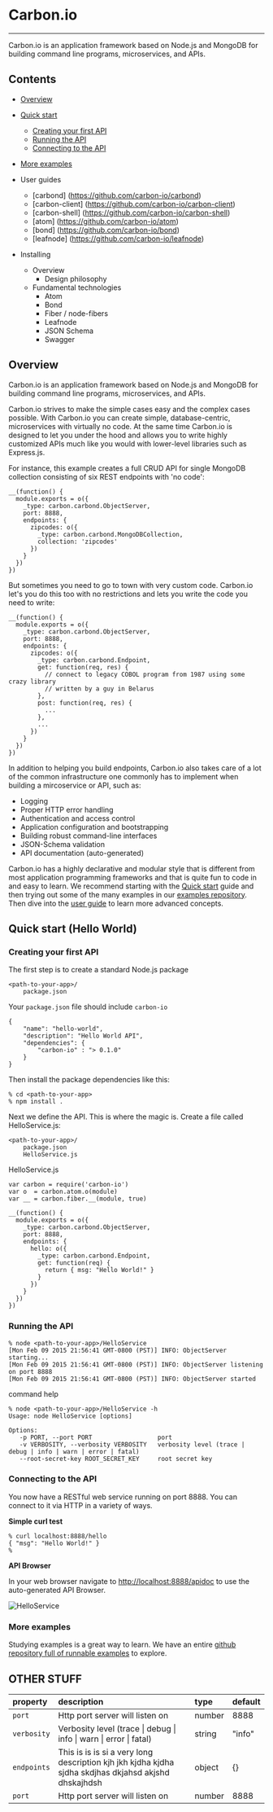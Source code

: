 Carbon.io
==========
***

Carbon.io is an application framework based on Node.js and MongoDB for building command line programs, microservices, and APIs.

Contents
-------

* [Overview](#overview)
* [Quick start](doc/GettingStarted.md)
  * [Creating your first API](doc/GettingStarted.md#creating-the-api)
  * [Running the API](doc/GettingStarted.md#running-the-api)
  * [Connecting to the API](doc/GettingStarted.md#connecting-to-the-api)
* [More examples](https://github.com/carbon-io/examples)
* User guides
  * [carbond] (https://github.com/carbon-io/carbond)
  * [carbon-client] (https://github.com/carbon-io/carbon-client)
  * [carbon-shell] (https://github.com/carbon-io/carbon-shell)
  * [atom] (https://github.com/carbon-io/atom)
  * [bond] (https://github.com/carbon-io/bond)
  * [leafnode] (https://github.com/carbon-io/leafnode)



* Installing 
  * Overview
    * Design philosophy 
  * Fundamental technologies
    * Atom
    * Bond
    * Fiber / node-fibers
    * Leafnode 
    * JSON Schema
    * Swagger
 
Overview
----------

Carbon.io is an application framework based on Node.js and MongoDB for building command line programs, microservices, and APIs.

Carbon.io strives to make the simple cases easy and the complex cases possible. With Carbon.io you can create simple, database-centric, microservices with virtually no code. At the same time Carbon.io is designed to let you under the hood and allows you to write highly customized APIs much like you would with lower-level libraries such as Express.js. 

For instance, this example creates a full CRUD API for single MongoDB collection consisting of six REST endpoints with 'no code': 
```node
__(function() {
  module.exports = o({
    _type: carbon.carbond.ObjectServer,
    port: 8888,
    endpoints: {
      zipcodes: o({
        _type: carbon.carbond.MongoDBCollection,
        collection: 'zipcodes'
      })
    }
  })
})
```

But sometimes you need to go to town with very custom code. Carbon.io let's you do this too with no restrictions and lets you write the code you need to write:

```node
__(function() {
  module.exports = o({
    _type: carbon.carbond.ObjectServer,
    port: 8888,
    endpoints: {
      zipcodes: o({
        _type: carbon.carbond.Endpoint,
        get: function(req, res) {
          // connect to legacy COBOL program from 1987 using some crazy library
          // written by a guy in Belarus 
        },
        post: function(req, res) {
          ...
        },
        ...
      })
    }
  })
})
```

In addition to helping you build endpoints, Carbon.io also takes care of a lot of the common infrastructure one commonly has to implement when building a mircoservice or API, such as:

* Logging
* Proper HTTP error handling
* Authentication and access control
* Application configuration and bootstrapping
* Building robust command-line interfaces
* JSON-Schema validation
* API documentation (auto-generated)

Carbon.io has a highly declarative and modular style that is different from most application programming frameworks and that is quite fun to code in and easy to learn. We recommend starting with the [Quick start](doc/GettingStarted.md) guide and then trying out some of the many examples in our [examples repository](https://github.com/carbon-io/examples). Then dive into the [user guide]() to learn more advanced concepts.

Quick start (Hello World)
----------

### Creating your first API

The first step is to create a standard Node.js package

```
<path-to-your-app>/
    package.json
```

Your ```package.json``` file should include ```carbon-io```

```node
{
    "name": "hello-world",
    "description": "Hello World API",
    "dependencies": {
        "carbon-io" : "> 0.1.0"
    }
}
```

Then install the package dependencies like this:

```console
% cd <path-to-your-app>
% npm install .
```

Next we define the API. This is where the magic is. Create a file called HelloService.js:

```
<path-to-your-app>/
    package.json
    HelloService.js
```

HelloService.js
```node
var carbon = require('carbon-io')
var o  = carbon.atom.o(module)
var __ = carbon.fiber.__(module, true)

__(function() {
  module.exports = o({
    _type: carbon.carbond.ObjectServer,
    port: 8888,
    endpoints: {
      hello: o({
        _type: carbon.carbond.Endpoint,
        get: function(req) {
          return { msg: "Hello World!" }
        }
      })
    }
  })
})
```

### Running the API

```console
% node <path-to-your-app>/HelloService
[Mon Feb 09 2015 21:56:41 GMT-0800 (PST)] INFO: ObjectServer starting...
[Mon Feb 09 2015 21:56:41 GMT-0800 (PST)] INFO: ObjectServer listening on port 8888
[Mon Feb 09 2015 21:56:41 GMT-0800 (PST)] INFO: ObjectServer started
```

command help
```console
% node <path-to-your-app>/HelloService -h
Usage: node HelloService [options]

Options:
   -p PORT, --port PORT                  port
   -v VERBOSITY, --verbosity VERBOSITY   verbosity level (trace | debug | info | warn | error | fatal)
   --root-secret-key ROOT_SECRET_KEY     root secret key
```
### Connecting to the API

You now have a RESTful web service running on port 8888. You can connect to it via HTTP in a variety of ways. 

**Simple curl test**

```console
% curl localhost:8888/hello
{ "msg": "Hello World!" }
%
```

**API Browser**

In your web browser navigate to [http://localhost:8888/apidoc](http://localhost:8888/apidoc) to use the auto-generated API Browser. 

![HelloService](doc/hello-service.png)

### More examples

Studying examples is a great way to learn. We have an entire [github repository full of runnable examples](https://github.com/carbon-io/examples) to explore. 


OTHER STUFF
--------
| property      | description     | type  | default |
| :------------ |:----------------| :-----| :-----  |
| ```port```    | Http port server will listen on | number | 8888 |
| ```verbosity```  | Verbosity level (trace \| debug \| info \| warn \| error \| fatal) | string | "info" |
| ```endpoints```  | This is is is si a very long description kjh jkh kjdha kjdha sjdha skdjhas dkjahsd akjshd dhskajhdsh | object | {} |
| ```port```          | Http port server will listen on | number | 8888 |
